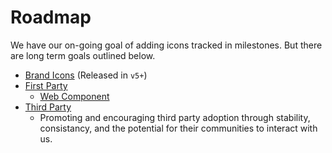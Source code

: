 # Roadmap

We have our on-going goal of adding icons tracked in milestones. But there are long term goals outlined below.

- [Brand Icons](/roadmap/brand-icons) (Released in `v5+`)
- [First Party](/contribute/first-party)
  - [Web Component](https://github.com/Templarian/MaterialDesign-Web-Component)
- [Third Party](/contribute/third-party)
  - Promoting and encouraging third party adoption through stability, consistancy, and the potential for their communities to interact with us.